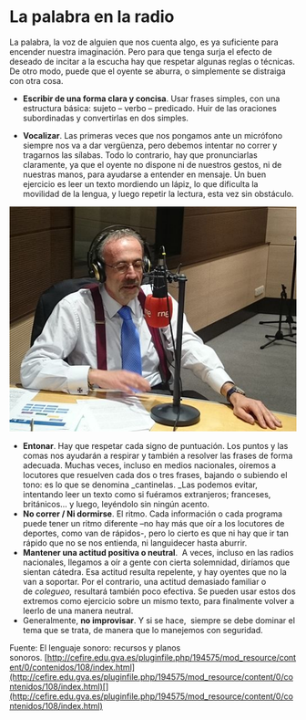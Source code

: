 # La palabra en la radio

La palabra, la voz de alguien que nos cuenta algo, es ya suficiente para encender nuestra imaginación. Pero para que tenga surja el efecto de deseado de incitar a la escucha hay que respetar algunas reglas o técnicas. De otro modo, puede que el oyente se aburra, o simplemente se distraiga con otra cosa.

*   **Escribir de una forma clara y concisa**. Usar frases simples, con una estructura básica: sujeto – verbo – predicado. Huir de las oraciones subordinadas y convertirlas en dos simples.

*   **Vocalizar**. Las primeras veces que nos pongamos ante un micrófono siempre nos va a dar vergüenza, pero debemos intentar no correr y tragarnos las sílabas. Todo lo contrario, hay que pronunciarlas claramente, ya que el oyente no dispone ni de nuestros gestos, ni de nuestras manos, para ayudarse a entender en mensaje. Un buen ejercicio es leer un texto mordiendo un lápiz, lo que dificulta la movilidad de la lengua, y luego repetir la lectura, esta vez sin obstáculo.
    
  [![radio. Licencia Creative Commons 4.0 by-sa](img/Album_personal_programa_radio.jpg "radio")](https://commons.wikimedia.org/wiki/File:Album_personal_programa_radio.jpg)

*   **Entonar**. Hay que respetar cada signo de puntuación. Los puntos y las comas nos ayudarán a respirar y también a resolver las frases de forma adecuada. Muchas veces, incluso en medios nacionales, oiremos a locutores que resuelven cada dos o tres frases, bajando o subiendo el tono: es lo que se denomina _cantinelas. _Las podemos evitar, intentando leer un texto como si fuéramos extranjeros; franceses, británicos… y luego, leyéndolo sin ningún acento.
*   **No correr / Ni dormirse**. El ritmo. Cada información o cada programa puede tener un ritmo diferente –no hay más que oír a los locutores de deportes, como van de rápidos-, pero lo cierto es que ni hay que ir tan rápido que no se nos entienda, ni languidecer hasta aburrir.
*   **Mantener una actitud positiva o neutral**.  A veces, incluso en las radios nacionales, llegamos a oír a gente con cierta solemnidad, diríamos que sientan cátedra. Esa actitud resulta repelente, y hay oyentes que no la van a soportar. Por el contrario, una actitud demasiado familiar o de _colegueo,_ resultará también poco efectiva. Se pueden usar estos dos extremos como ejercicio sobre un mismo texto, para finalmente volver a leerlo de una manera neutral.
*   Generalmente, **no improvisar**. Y si se hace,  siempre se debe dominar el tema que se trata, de manera que lo manejemos con seguridad.

Fuente: El lenguaje sonoro: recursos y planos sonoros. [http://cefire.edu.gva.es/pluginfile.php/194575/mod_resource/content/0/contenidos/108/index.html](http://cefire.edu.gva.es/pluginfile.php/194575/mod_resource/content/0/contenidos/108/index.html)[](http://cefire.edu.gva.es/pluginfile.php/194575/mod_resource/content/0/contenidos/108/index.html)
